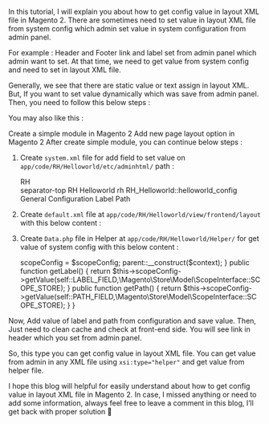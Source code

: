 In this tutorial, I will explain you about how to get config value in layout XML file in Magento 2. There are sometimes need to set value in layout XML file from system config which admin set value in system configuration from admin panel.

For example : Header and Footer link and label set from admin panel which admin want to set. At that time, we need to get value from system config and need to set in layout XML file.

Generally, we see that there are static value or text assign in layout XML. But, If you want to set value dynamically which was save from admin panel. Then, you need to follow this below steps :

You may also like this :

Create a simple module in Magento 2
Add new page layout option in Magento 2
After create simple module, you can continue below steps :

1) Create `system.xml` file for add field to set value on `app/code/RH/Helloworld/etc/adminhtml/` path :


    <?xml version="1.0"?>
    <!--
    /**
     * Copyright © Magento, Inc. All rights reserved.
     * See COPYING.txt for license details.
     */
    -->
    <config xmlns:xsi="http://www.w3.org/2001/XMLSchema-instance" xsi:noNamespaceSchemaLocation="urn:magento:module:Magento_Config:etc/system_file.xsd">
        <system>
            <tab id="rh" translate="label" sortOrder="10">
                <label>RH</label>
            </tab>
            <section id="helloworld" translate="label" sortOrder="130" showInDefault="1" showInWebsite="1" showInStore="1">
                <class>separator-top</class>
                <label>RH Helloworld</label>
                <tab>rh</tab>
                <resource>RH_Helloworld::helloworld_config</resource>
                <group id="general" translate="label" type="text" sortOrder="10" showInDefault="1" showInWebsite="0" showInStore="0">
                    <label>General Configuration</label>
                    <field id="label_field" translate="label" type="text" sortOrder="1" showInDefault="1" showInWebsite="0" showInStore="0">
                        <label>Label</label>
                    </field>
                    <field id="path_field" translate="label" type="text" sortOrder="1" showInDefault="1" showInWebsite="0" showInStore="0">
                        <label>Path</label>
                    </field>
                </group>
            </section>
        </system>
    </config>
2) Create `default.xml` file at `app/code/RH/Helloworld/view/frontend/layout` with this below content :


    <?xml version="1.0"?>
    <!--
    /**
     * Copyright © Magento, Inc. All rights reserved.
     * See COPYING.txt for license details.
     */
    -->
    <page xmlns:xsi="http://www.w3.org/2001/XMLSchema-instance" xsi:noNamespaceSchemaLocation="urn:magento:framework:View/Layout/etc/page_configuration.xsd">
        <body>
            <referenceBlock name="header.links">
                <block class="Magento\Framework\View\Element\Html\Link" name="custom-link-header">
                    <arguments>
                        <argument name="label" xsi:type="helper" helper="RH\Helloworld\Helper\Data::getLabel" translate="true"/>
                        <argument name="path" xsi:type="helper" helper="RH\Helloworld\Helper\Data::getPath" translate="true"/>
                    </arguments>
                </block>
            </referenceBlock>
        </body>
    </page>

3) Create `Data.php` file in Helper at `app/code/RH/Helloworld/Helper/` for get value of system config with this below content :


    <?php
    
    /**
     * Copyright © Magento, Inc. All rights reserved.
     * See COPYING.txt for license details.
     */
    
    namespace RH\Helloworld\Helper;
    
    class Data extends \Magento\Framework\App\Helper\AbstractHelper {
        
        const LABEL_FIELD = 'helloworld/general/label_field';
    
        const PATH_FIELD = 'helloworld/general/path_field';
    
        /**
         * @var \Magento\Framework\App\Config\ScopeConfigInterface
         */
        protected $scopeConfig;
    
        /**
         * @param \Magento\Framework\App\Helper\Context   $context
         * @param \Magento\Framework\App\Config\ScopeConfigInterface $scopeConfig
         */
        public function __construct(
            \Magento\Framework\App\Helper\Context $context,
            \Magento\Framework\App\Config\ScopeConfigInterface $scopeConfig
        ){
            $this->scopeConfig = $scopeConfig;
            parent::__construct($context);
        }
    
        public function getLabel() {
            return $this->scopeConfig->getValue(self::LABEL_FIELD,\Magento\Store\Model\ScopeInterface::SCOPE_STORE);
        }
    
        public function getPath() {
            return $this->scopeConfig->getValue(self::PATH_FIELD,\Magento\Store\Model\ScopeInterface::SCOPE_STORE);
        }
    }

Now, Add value of label and path from configuration and save value. Then, Just need to clean cache and check at front-end side. You will see link in header which you set from admin panel.

So, this type you can get config value in layout XML file. You can get value from admin in any XML file using `xsi:type="helper"` and get value from helper file.

I hope this blog will helpful for easily understand about how to get config value in layout XML file in Magento 2. In case, I missed anything or need to add some information, always feel free to leave a comment in this blog, I’ll get back with proper solution 🙂